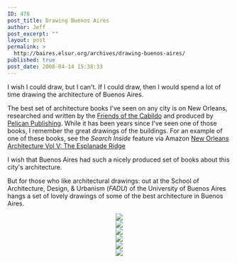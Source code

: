 ```yaml
---
ID: 478
post_title: Drawing Buenos Aires
author: Jeff
post_excerpt: ""
layout: post
permalink: >
  http://baires.elsur.org/archives/drawing-buenos-aires/
published: true
post_date: 2008-04-14 15:38:33
---
```

I wish I could draw, but I can't. If I could draw, then I would spend a lot of time drawing the architecture of Buenos Aires. 

The best set of architecture books I've seen on any city is on New Orleans, researched and written by the <a href="http://www.friendsofthecabildo.org">Friends of the Cabildo</a> and produced by <a href="http://www.pelicanpub.com/">Pelican Publishing</a>. While it has been years since I've seen one of those books, I remember the great drawings of the buildings.  For an example of one of these books, see the <em>Search Inside</em> feature via Amazon <a href="http://www.amazon.com/gp/product/1565540727?ie=UTF8&tag=elsur-20&linkCode=as2&camp=1789&creative=9325&creativeASIN=1565540727">New Orleans Architecture Vol V: The Esplanade Ridge</a><img src="http://www.assoc-amazon.com/e/ir?t=elsur-20&l=as2&o=1&a=1565540727" width="1" height="1" border="0" alt="" style="border:none !important; margin:0px !important;" />

I wish that Buenos Aires had such a nicely produced set of books about this city's architecture. 

But for those who like architectural drawings: out at the School of Architecture, Design, & Urbanism (<em>FADU</em>) of the University of Buenos Aires hangs a set of lovely drawings of some of the best architecture in Buenos Aires.

<center>
<a href="http://picasaweb.google.es/iamjeffbarry/BuenosAires/photo#5189151752738227826"><img src="https://lh3.googleusercontent.com/pNtNsDgv9bLiiwzKgozu9c1rw7jPc_IF39Hbu29GVKQPoP3NTW7y9Zsx84D7-970pyl7YLHwzbLvX4ktvQdOW06mf3faloqey0oKpkyIAeeFTkRQZpbYV_Nv7bdFnRuhB257rc_pbHRl2ziyMh5BLBcQyWXAWzTtgYTQTLEenTB6OCa1Ljwi67CM_GDkW10pUEzPXOoNd9HwqhnXPgDfPA360G9DVZYi6uqVF9bEIorYP496kQZFUPnS4-G0sQtvpcf_7HSujj079xqCHN6MdMNcPZ8qgmuiW1So0H1AEWqxafLuE_pXTaQL5PN0DUMqd_Xz_f3ETzXy6sIcO91LIHyJWwmyb6osMnGhk2kp_gkEFF3_hMp_jCOiIf1yH89eZZaHUrKndBDr4kKMjp3CzzOAtCPiMj4nwxXyXPL3jNf6ZkB4CvjnNsBUzxxHZuPkG_5287qIJChBnlKjMAkbTgJDza5e8YKe0Qhfo5p-dRMjBHA03wMGtNxnZJ7BtXkdDGXExbJKKMt9AeUtg8I7vIx6A-Oq2hjhka2qSYygsRDvZQzw2jdg9N8xspQbBRQ5-qKF=w1077-h808-no" /></a>
</center>

<center>
<a href="http://picasaweb.google.es/iamjeffbarry/BuenosAires/photo#5189152427048093314"><img src="https://lh3.googleusercontent.com/oJ5zi_WJIlJn67nPa67EASTU8fAIt1cenqFqTOeZIgRVBOMEkGpcfJExzTLxYhdRDl-PKif8H0USj-xxtbO71bEmu-9GjpxD3M1-2rcfm15vYKhSp9tF-1MSe09QxDBa5x4hFsLyePX9AfaNUDY4laxoalLtOvv2B_V65AmuOHOmVYPeil952LNaB0zrCMSbTL8Kwz5iPnQQIiJyNmqxkoRgghHSV2SBoQtwfbvBOxjBYyHo8F-FmbeQGpPZPw0-VDRiOi7p-E_BSvkBezvdJoExJT8L9VuRzSVEnRMNduSo6uErBcYxQt0i7sZQbEFTMIU9teGsnOCpsy7hHY8q0wKYjna7Jv1zmVwxtGC-aOQpso_CFeDg0v8XActbv8_RJyh2fLH12nVZDKarw4qvtKzcdqzIIe2O9SD9ScbscA6JO9KTnBwdUnMYkmQ2geBw87lVRiakP0S9ryHGIb05I6YnnB5xj6l_3V7zq8yZDDZBnKEwZDDUhel_hp6MBC_WHjKJ64ODCgpn7O5qiwZG_nEKGS8kfnGmC5x39KqQil77riX3wl7VGqED4fbClPNrl3cR=w1077-h995-no" /></a>
</center>

<center>
<a href="http://picasaweb.google.es/iamjeffbarry/BuenosAires/photo#5189152920969332370"><img src="https://lh3.googleusercontent.com/i6984uOiZRme96zamE14MluSH5zeb_wczOGQyEzaSUamLI_M2rniVNs9H1biUx0IFtbN-LDTyGZ6pd7q73gDi442t2gIhFzvMxKAVwr2I3iwZZGyLyXEqyBChasd1EmU9ToBMVxSjLaYiT1refL6RktDJcMXQWov1RcV1T871DGwWPQvj25rmoo18FpI4_1ZEV8QTGDLc_EVyJIiZjpNB4-FOuji_eEM4SynZdnen0vJaUtbOZfpB0Q-ItizmfS_MYQ1nAJCF16ZkvEAOrZa3zHNNAq4Lf9GVfWhVfdZleD2YjIbi6TFaGG7g0BolApc0K3CeVWDsmpkaxLxLjijHGwSUX605hG0AGKC3UzlJ3RAs2utpBFXEwKItYT64bnIpNJJ2EoGAm8sG4Qpj_AIm_OpW6hAfzSb6GRdkJ7koKjwX7PAMwxZVNQj1RKLt_Hd63tFmQHvVI2wIFyufRCGLM-1SsZSH_hhOVjNRc-4_TxGODo_bYGiY2K6rOq_NcLSOFvOHTZrxxZDQwQimEbxHqPYwc73eqwQw62mej1SFjXgTeBKw7nalooSEgyWyX_RMT_L=w1077-h808-no" /></a>
</center>

<center>
<a href="http://picasaweb.google.es/iamjeffbarry/BuenosAires/photo#5189153530854688418"><img src="https://lh3.googleusercontent.com/ayCTkEqLH4A7JWrNBKUXf0DIhOz3EZGzI_z2V0JBePegorwBR7KFmyvshJ6VwdwCRmggQVC4XEc4b9jzPkhYCQ5EqnJ5xNcdwk9e7teLtYbRwX4Llm1Gtz4G4uAvjeuZGqM-cV8vvTTGGpxT7q9dZrykhjIhuwudzFR-UqKgV-xJMJLjAkNbGZ9TaL_2bckmeSvzzCyWI_ybvKoO8WX6Jl6ml1d13RKrBrsq8J3JTu-z2NoPlLfMnH9LUqYEsMTaDLdwchdCLdI5nD7GsMOxxUO5KSk5FnIftFxleDEIC2daiL2zrnAxGj66QqR8Yr-QoO1G4snjMzwtJ3YY5R3yQxb_ddK2tx78eUvQfR3HVu5PymiU2BU0Upu32mrLzV2CmdZ40KiQ3l6cFwV6TFDP_mGyvpYyc0CnU4Ny7seauI6Voa6xqJc-9m75g_gDErsNdOzyH9HXWvn8sitWK03pnJOv2keTSPUCESCZWbaJE4MQh3EWAex6moStYHxQ5MBxjEk6zGrLQGFveqVZPbeDr2lobpWbg_k0BcttxBjBWyy2jdOAQHIBoweae8_0mnC8m3KH=w944-h1222-no" /></a>
</center>

<center>
<a href="http://picasaweb.google.es/iamjeffbarry/BuenosAires/photo#5189153934581614258"><img src="https://lh3.googleusercontent.com/gN-5dVX2FJ5zDYl3Wh8zGMiZmDCbmFWcd3hK9F4RBhaHKIVUXVxje-PP4n3nFHJ1IfWfyuW5m3egQz_A9In5b56pej8mY_xPZBFKyouVz2I5pg7qOc29Lu-DOm_IMkdnERS5rCSRLJ-_bMd6acDlAn1zkqam1PbtNbs8JxJkzdbr5W6DU1eD1W8HRYwTy0GqN9xvlOPNIHO6Uon1n3Ok0BzuuqYGtOVw2tqicC8zIb9C7PK3GJtGTYkNLZ7Ks1kzPnMFMyVaKHVRDxV1finmhPPstKBBB9Bl3lVozkZjqJgzYDoZC8BmO1yLDx8QHLTKapLEnwpmH89xQmfTAQuEOng-JCKq6ymLDJV-P6OfPK73bYuTJ1lRoUHFBNPNwqUMt7hKabtCl3g5gQ9RtGJUcIpdXGSrUc-JUCND_fz8-TpJsqnk6w7MVHOGYX--H8KeeDnBJSIQsFMBLtqb2BOwK7EcW3_1dhPb5tE2ZIntqrfYLDqNbmh6yUt1-XvSq7XNd10X8y6Je5MefCXdwlU1nqtt4_Je2HIF_0JOFTjrIZJuu18MNlE94n8VKLKgajUQ-XTA=w917-h1222-no" /></a>
</center>

<center>
<a href="http://picasaweb.google.es/iamjeffbarry/BuenosAires/photo#5189154574531741378"><img src="https://lh3.googleusercontent.com/4BEwC2l2IhcKMskQD6C3jTKSTiFnleyoHlGtxwqff2MppBvqyZ24U-yOQDUY0-A-aGgwVyasIs8fYp37VR9FzLsUBxiEDu7SiRD1eAEbBhWkZpRElpt-5hf1Dal4JgteygVrM_nLgZBk30o69DY2GbLOyRvdKlSZxE12ASFWQ6L7Q2-XhzJKeYX_wyzujcgq-_52mgqKLlyWoEFOtLnzzWhWHTHdcjzt8JdC8C8y2SamvtXmEOfSA6e3G3moOoTqXERYdyV7n1uvS2m3OJgyPAmJZ_5r4JgbD_BXv28U3s1KUMJ-SFjieA-HWiJ6h3vP_569bWjOQIxdatENWzotf7SBCzIfNeoIzeS_-PoiQwgY878GfyKmBiQWuO1U9417poSQPWMUFTmGVj5AxURsTu6UsiNfMr1X6mX40qX93Di-x6ELxhynKEWEgHgY72bmC10R3nl3zbrUlbVHsVEFtxDrC7V5YB7CjxtUWLGovhZiFvdldkln-5nVOtnLkkjLJ4ut5NnteaJlh7LULKa6-lgwD3O0LOBx3DR2UTEtq55OJ-vCNcMzsMw3tl4kG9s8ySgg=w676-h1222-no" /></a>
</center>